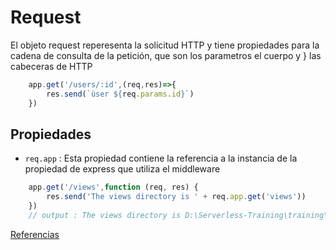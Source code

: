 # **Request**

El objeto request reperesenta la solicitud HTTP y tiene propiedades para
la cadena de consulta de la petición, que son los parametros el cuerpo y }
las cabeceras de HTTP

```javascript
    app.get('/users/:id',(req,res)=>{
        res.send(`ùser ${req.params.id}`)
    })
```

## **Propiedades**

- `req.app` : Esta propiedad contiene la referencia a la instancia de la<br> propiedad de express que utiliza el middleware

```javascript
    app.get('/views',function (req, res) {
        res.send('The views directory is ' + req.app.get('views'))
    })
    // output : The views directory is D:\Serverless-Training\training\views
```

[Referencias](https://expressjs.com/es/api.html)
